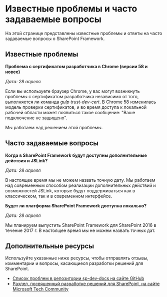 # <a name="known-issues-and-frequently-asked-questions"></a>Известные проблемы и часто задаваемые вопросы

На этой странице представлены известные проблемы и ответы на часто задаваемые вопросы о SharePoint Framework. 

## <a name="known-issues"></a>Известные проблемы

**Проблема с сертификатом разработчика в Chrome (версии 58 и новее)**
*Дата: 28 апреля*

Если вы используете браузер Chrome, у вас могут возникнуть проблемы с сертификатом разработчика независимо от того, выполняется ли команда *gulp trust-dev-cert*. В Chrome 58 изменилась модель проверки сертификатов, и во время доступа к локальной рабочей области может появиться такое сообщение: "Ваше подключение не защищено".

Мы работаем над решением этой проблемы. 

## <a name="frequently-asked-questions"></a>Часто задаваемые вопросы

**Когда в SharePoint Framework будут доступны дополнительные действия и JSLink?**
*Дата: 28 апреля*

В настоящее время мы не можем назвать точную дату. Мы работаем над современным способом реализации дополнительных действий и возможностей JSLink, которые будут поддерживаться как в классическом, так и в современном интерфейсе. 

**Будет ли платформа SharePoint Framework доступна локально?**
*Дата: 28 апреля*

Мы планируем выпустить SharePoint Framework для SharePoint 2016 в течение 2017 г. В настоящее время мы не можем назвать точных дат. 

## <a name="additional-resources"></a>Дополнительные ресурсы
Используйте указанные ниже ресурсы, чтобы отправлять отзывы, комментарии и вопросы, касающиеся разработки решений для SharePoint. 

* [Список проблем в репозитории sp-dev-docs на сайте GitHub](https://github.com/SharePoint/sp-dev-docs/issues)
* [Раздел, посвященный разработке решений для SharePoint, на сайте Microsoft Tech Community](https://aka.ms/sppnp-community)
